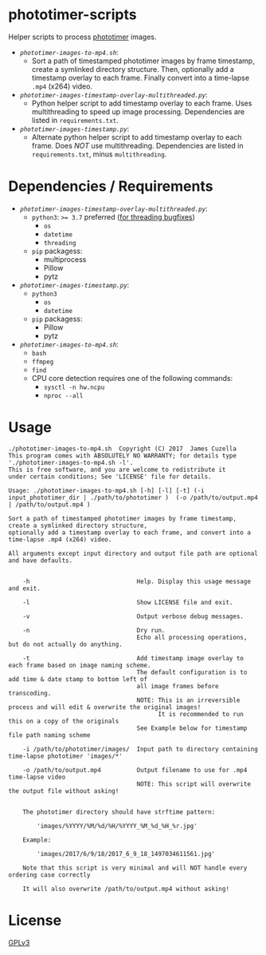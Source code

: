 # phototimer-scripts

Helper scripts to process [phototimer][1] images.

- *`phototimer-images-to-mp4.sh`*:
  - Sort a path of timestamped phototimer images by frame timestamp, create a symlinked directory structure. Then, optionally add a timestamp overlay to each frame. Finally convert into a time-lapse `.mp4` (x264) video.
- *`phototimer-images-timestamp-overlay-multithreaded.py`*:
  - Python helper script to add timestamp overlay to each frame.  Uses multithreading to speed up image processing.  Dependencies are listed in `requirements.txt`.
- *`phototimer-images-timestamp.py`*:
  - Alternate python helper script to add timestamp overlay to each frame.  Does *_NOT_* use multithreading.  Dependencies are listed in `requirements.txt`, minus `multithreading`.

# Dependencies / Requirements

- *`phototimer-images-timestamp-overlay-multithreaded.py`*:
  - `python3`: `>= 3.7` preferred ([for threading bugfixes][2])
    - `os`
    - `datetime`
    - `threading`
  - `pip` packagess:
    - multiprocess
    - Pillow
    - pytz
- *`phototimer-images-timestamp.py`*:
  - `python3`
    - `os`
    - `datetime`
  - `pip` packagess:
    - Pillow
    - pytz
- *`phototimer-images-to-mp4.sh`*:
  - `bash`
  - `ffmpeg`
  - `find`
  - CPU core detection requires one of the following commands:
    - `sysctl -n hw.ncpu`
    - `nproc --all`

# Usage


    ./phototimer-images-to-mp4.sh  Copyright (C) 2017  James Cuzella
    This program comes with ABSOLUTELY NO WARRANTY; for details type './phototimer-images-to-mp4.sh -l'.
    This is free software, and you are welcome to redistribute it
    under certain conditions; See 'LICENSE' file for details.
    
    Usage: ./phototimer-images-to-mp4.sh [-h] [-l] [-t] (-i input_phototimer_dir | ./path/to/phototimer )  (-o /path/to/output.mp4 | /path/to/output.mp4 )
    
    Sort a path of timestamped phototimer images by frame timestamp, create a symlinked directory structure, 
    optionally add a timestamp overlay to each frame, and convert into a time-lapse .mp4 (x264) video.
    
    All arguments except input directory and output file path are optional and have defaults.
    
    
        -h                              Help. Display this usage message and exit.
    
        -l                              Show LICENSE file and exit.
    
        -v                              Output verbose debug messages.
    
        -n                              Dry run.
                                        Echo all processing operations, but do not actually do anything.
    
        -t                              Add timestamp image overlay to each frame based on image naming scheme.
                                        The default configuration is to add time & date stamp to bottom left of 
                                        all image frames before transcoding.
                                        NOTE: This is an irreversible process and will edit & overwrite the original images!
                                              It is recommended to run this on a copy of the originals
                                        See Example below for timestamp file path naming scheme
    
        -i /path/to/phototimer/images/  Input path to directory containing time-lapse phototimer 'images/*'
    
        -o /path/to/output.mp4          Output filename to use for .mp4 time-lapse video
                                        NOTE: This script will overwrite the output file without asking!
    
    
        The phototimer directory should have strftime pattern: 
    
            'images/%YYYY/%M/%d/%H/%YYYY_%M_%d_%H_%r.jpg'
    
        Example:
    
            'images/2017/6/9/18/2017_6_9_18_1497034611561.jpg'
    
        Note that this script is very minimal and will NOT handle every ordering case correctly
    
        It will also overwrite /path/to/output.mp4 without asking!


# License

[GPLv3][gplv3]

[1]: https://github.com/alexellis/phototimer
[2]: https://codewithoutrules.com/2017/08/16/concurrency-python/
[gplv3]: https://choosealicense.com/licenses/gpl-3.0/

